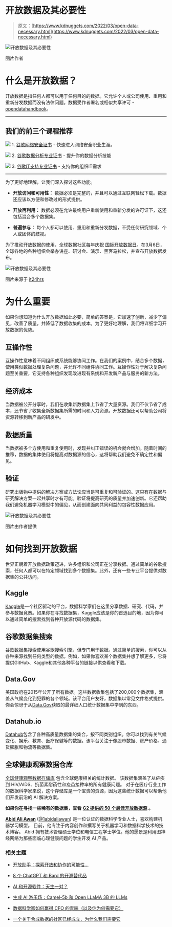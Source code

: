 # 开放数据及其必要性

> 原文：[https://www.kdnuggets.com/2022/03/open-data-necessary.html](https://www.kdnuggets.com/2022/03/open-data-necessary.html)

![开放数据及其必要性](../Images/ca555bfab25b3f69de38dcfc0586c9e2.png)

图片作者

# 什么是开放数据？

开放数据是指任何人都可以用于任何目的的数据。它允许个人或公司使用、重用和重新分发数据而没有法律问题。数据受作者署名或相似共享许可 - [opendatahandbook](https://opendatahandbook.org/guide/en/what-is-open-data/)。

* * *

## 我们的前三个课程推荐

![](../Images/0244c01ba9267c002ef39d4907e0b8fb.png) 1\. [谷歌网络安全证书](https://www.kdnuggets.com/google-cybersecurity) - 快速进入网络安全职业生涯。

![](../Images/e225c49c3c91745821c8c0368bf04711.png) 2\. [谷歌数据分析专业证书](https://www.kdnuggets.com/google-data-analytics) - 提升你的数据分析技能

![](../Images/0244c01ba9267c002ef39d4907e0b8fb.png) 3\. [谷歌IT支持专业证书](https://www.kdnuggets.com/google-itsupport) - 支持你的组织IT需求

* * *

为了更好地理解，让我们深入探讨这些功能。

+   **开放访问和可用性：** 数据必须是完整的，并且可以通过互联网轻松下载。数据还应该以方便和修改过的形式提供。

+   **开放再利用：** 数据必须在允许最终用户重新使用和重新分发的许可证下，这还包括混合多个数据集。

+   **普遍参与：** 每个人都可以使用、重用和重新分发数据，不受任何研究领域、个人或团体的歧视。

为了推动开放数据的使用，全球数据社区每年庆祝 [国际开放数据日](https://en.wikipedia.org/wiki/International_Open_Data_Day)。在3月6日，全球各地的各种组织会举办讲座、研讨会、演示、黑客马拉松，并宣布开放数据发布。

![开放数据及其必要性](../Images/ec9d4afb6c29935789ea4632927d3264.png)

图片来源于 [it24hrs](https://www.it24hrs.com/wp-content/uploads/2018/03/open-data-day-1-768x512.jpg)

# 为什么重要

如果你想知道为什么开放数据如此必要，简单的答案是，它加速了创新，减少了偏见，改善了质量，并降低了数据收集的成本。为了更好地理解，我们将详细学习开放数据的优势。

## 互操作性

互操作性意味着不同组织或系统能够协同工作。在我们的案例中，结合多个数据，使用类似数据处理复杂问题，并允许不同组件协同工作。互操作性对于解决复杂问题至关重要，它支持各种组织发现改进现有系统和开发新产品与服务的新方法。

## 经济成本

当数据被公开分享时，我们在收集新数据集上节省了大量资源。我们不仅节省了成本，还节省了收集全新数据集所需的时间和人力资源。开放数据还可以帮助公司将资源转移到新产品的研发中。

## 数据质量

当数据被多个方使用和重复使用时，发现并纠正错误的机会就会增加。随着时间的推移，数据的集体使用将提高对数据源的信心，这将帮助我们避免不确定性和偏见。

## 验证

研究出版物中提供的解决方案或方法论应当是可重复和可验证的。这只有在数据与研究解决方案一起共享时才有可能。验证将提高研究的质量并加速创新。它还帮助我们避免机器学习模型中的偏见，从而创建面向共同利益的包容性数据应用。

![开放数据及其必要性](../Images/c4598b47f4c3c85836633cb0aa27438c.png)

图片由作者提供

# 如何找到开放数据

世界正朝着开放数据政策迈进，许多组织和公司正在分享数据。通过简单的谷歌搜索，任何人都可以在特定领域找到多个数据集。此外，还有一些专业平台提供对数据集的公共访问。

## Kaggle

[Kaggle](https://www.kaggle.com/datasets)是一个社区驱动的平台，数据科学家们在这里分享数据、研究、代码，并参与数据竞赛。如果你在寻找数据集，Kaggle应该是你的首选目的地，因为你可以通过简单的搜索找到各种开放源代码的数据集。

## 谷歌数据集搜索

[谷歌数据集搜索](https://datasetsearch.research.google.com/)使用谷歌搜索引擎，但专门用于数据。通过简单的搜索，你可以从各种来源找到任何类型的数据。例如，如果你喜欢某个数据集并想了解更多，它将提供GitHub、Kaggle和其他各种平台的链接以供查看和下载。

## Data.Gov

美国政府在2015年公开了所有数据。这些数据收集包括了200,000个数据集，涵盖从气候变化到犯罪的各个领域。该平台用户友好，数据集以常见文件格式提供。你会惊讶于从[Data.Gov](https://data.gov/)获取的最详细人口统计数据集中学到的东西。

## Datahub.io

[Datahub](https://datahub.io/)包含了各种高质量数据集的集合，按不同类别组织。你可以找到有关气候变化、娱乐、教育、医疗保健等的数据。该平台关注于像股市数据、房产价格、通货膨胀和物流等数据集。

## 全球健康观察数据仓库

[全球健康观察数据存储库](https://apps.who.int/gho/data/node.main.HWF) 包含全球健康相关的统计数据。 该数据集涵盖了从疟疾到 HIV/AIDS、抗菌素耐药性和疫苗接种率的所有健康问题。 对于在医疗行业工作的数据科学家来说，这个存储库是一个宝贵的资源，因为这些统计数据可以帮助他们开发前沿的 AI 解决方案。

**如果你在寻找一些稀有的数据集，查看** [**G2 提供的 50 个最佳开放数据源**](https://learn.g2.com/open-data-sources) **。**

**[Abid Ali Awan](https://www.polywork.com/kingabzpro)** ([@1abidaliawan](https://twitter.com/1abidaliawan)) 是一位认证的数据科学专业人士，喜欢构建机器学习模型。 目前，他专注于内容创作和撰写关于机器学习和数据科学技术的技术博客。 Abid 拥有技术管理硕士学位和电信工程学士学位。他的愿景是利用图神经网络为那些面临心理健康问题的学生开发 AI 产品。

### 相关主题

+   [开放助手：探索开放和协作的可能性…](https://www.kdnuggets.com/2023/04/open-assistant-explore-possibilities-open-collaborative-chatbot-development.html)

+   [8 个 ChatGPT 和 Bard 的开源替代品](https://www.kdnuggets.com/2023/04/8-opensource-alternative-chatgpt-bard.html)

+   [AI 和开源软件：天生一对？](https://www.kdnuggets.com/ai-and-open-source-software-separated-at-birth)

+   [生成 AI 游乐场：Camel-5b 和 Open LLaMA 3B 的 LLMs](https://www.kdnuggets.com/2024/02/intel-generative-ai-playground-llms-with-camel-5b-and-open-llama-3b)

+   [数据科学家如何赢得 CFO 的青睐（以及你为何需要它）](https://www.kdnuggets.com/2021/12/data-scientists-get-ear-cfos-want.html)

+   [一个关于合成数据的社区已经成立，为什么我们需要它](https://www.kdnuggets.com/2022/04/community-synthetic-data-need.html)
